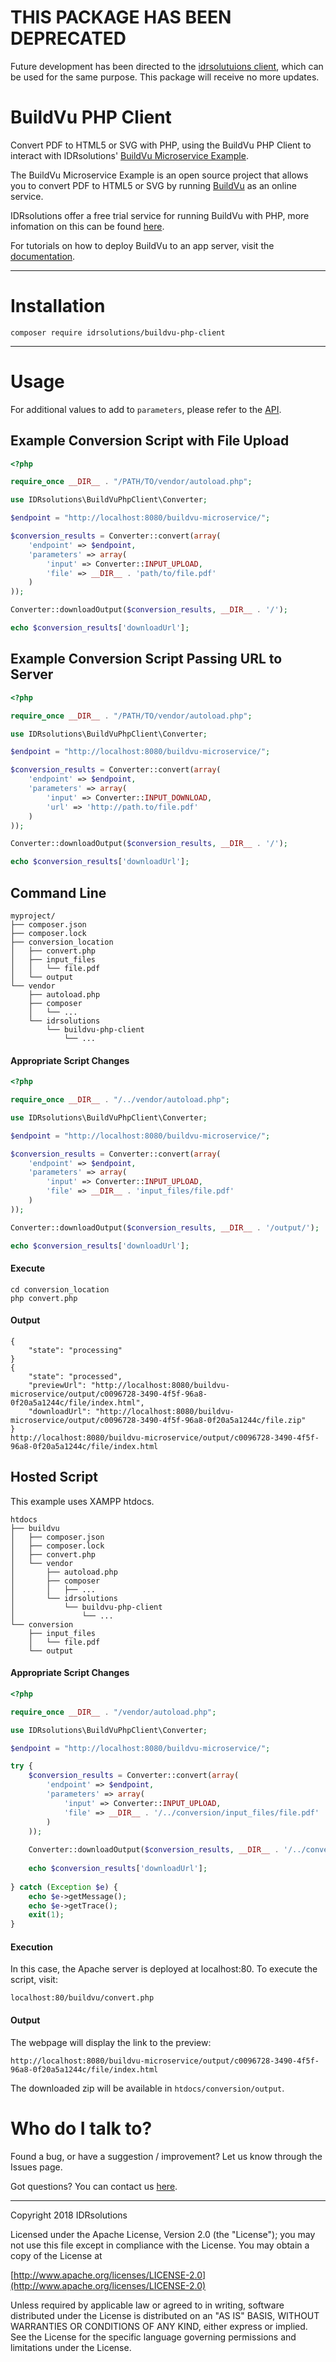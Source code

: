 # THIS PACKAGE HAS BEEN DEPRECATED #
Future development has been directed to the [idrsolutuions client](https://github.com/idrsolutions/idrsolutions-php-client), which can be used for the same purpose. This package will receive no more updates. 

# BuildVu PHP Client #

Convert PDF to HTML5 or SVG with PHP, using the BuildVu PHP Client to interact with IDRsolutions' [BuildVu Microservice Example](https://github.com/idrsolutions/buildvu-microservice-example).

The BuildVu Microservice Example is an open source project that allows you to convert PDF to HTML5 or SVG by running [BuildVu](https://www.idrsolutions.com/buildvu/) as an online service.

IDRsolutions offer a free trial service for running BuildVu with PHP, more infomation on this can be found [here](https://www.idrsolutions.com/buildvu/convert-pdf-in-php/).

For tutorials on how to deploy BuildVu to an app server, visit the [documentation](https://support.idrsolutions.com/hc/en-us/sections/360000444652-Deploy-BuildVu-to-an-app-server).

-----

# Installation #

```
composer require idrsolutions/buildvu-php-client
```

-----

# Usage #

For additional values to add to ```parameters```, please refer to the [API](https://github.com/idrsolutions/buildvu-microservice-example/blob/master/API.md).

## Example Conversion Script with File Upload ##
```php
<?php

require_once __DIR__ . "/PATH/TO/vendor/autoload.php";

use IDRsolutions\BuildVuPhpClient\Converter;

$endpoint = "http://localhost:8080/buildvu-microservice/";

$conversion_results = Converter::convert(array(
    'endpoint' => $endpoint,
    'parameters' => array(
        'input' => Converter::INPUT_UPLOAD,
        'file' => __DIR__ . 'path/to/file.pdf'
    )
));

Converter::downloadOutput($conversion_results, __DIR__ . '/');

echo $conversion_results['downloadUrl'];
```

## Example Conversion Script Passing URL to Server ##
```php
<?php

require_once __DIR__ . "/PATH/TO/vendor/autoload.php";

use IDRsolutions\BuildVuPhpClient\Converter;

$endpoint = "http://localhost:8080/buildvu-microservice/";

$conversion_results = Converter::convert(array(
    'endpoint' => $endpoint,
    'parameters' => array(
        'input' => Converter::INPUT_DOWNLOAD,
        'url' => 'http://path.to/file.pdf'
    )
));

Converter::downloadOutput($conversion_results, __DIR__ . '/');

echo $conversion_results['downloadUrl'];
```

## Command Line ##
```
myproject/
├── composer.json
├── composer.lock
├── conversion_location
│   ├── convert.php
│   ├── input_files
│   │   └── file.pdf
│   └── output
└── vendor
    ├── autoload.php
    ├── composer
    │   └── ...
    └── idrsolutions
        └── buildvu-php-client
            └── ...
```
#### Appropriate Script Changes ####
```php
<?php

require_once __DIR__ . "/../vendor/autoload.php";

use IDRsolutions\BuildVuPhpClient\Converter;

$endpoint = "http://localhost:8080/buildvu-microservice/";

$conversion_results = Converter::convert(array(
    'endpoint' => $endpoint,
    'parameters' => array(
        'input' => Converter::INPUT_UPLOAD,
        'file' => __DIR__ . 'input_files/file.pdf'
    )
));

Converter::downloadOutput($conversion_results, __DIR__ . '/output/');

echo $conversion_results['downloadUrl'];
```

#### Execute ####

```
cd conversion_location
php convert.php
```
#### Output ####

```
{
    "state": "processing"
}
{
    "state": "processed",
    "previewUrl": "http://localhost:8080/buildvu-microservice/output/c0096728-3490-4f5f-96a8-0f20a5a1244c/file/index.html",
    "downloadUrl": "http://localhost:8080/buildvu-microservice/output/c0096728-3490-4f5f-96a8-0f20a5a1244c/file.zip"
}
http://localhost:8080/buildvu-microservice/output/c0096728-3490-4f5f-96a8-0f20a5a1244c/file/index.html
```

## Hosted Script ##

This example uses XAMPP htdocs.

```
htdocs
├── buildvu
│   ├── composer.json
│   ├── composer.lock
│   ├── convert.php
│   └── vendor
│       ├── autoload.php
│       ├── composer
│       │   ├── ...
│       └── idrsolutions
│           └── buildvu-php-client
│               └── ...
└── conversion
    ├── input_files
    │   └── file.pdf
    └── output
```

#### Appropriate Script Changes ####
```php
<?php

require_once __DIR__ . "/vendor/autoload.php";

use IDRsolutions\BuildVuPhpClient\Converter;

$endpoint = "http://localhost:8080/buildvu-microservice/";

try {
    $conversion_results = Converter::convert(array(
        'endpoint' => $endpoint,
        'parameters' => array(
            'input' => Converter::INPUT_UPLOAD,
            'file' => __DIR__ . '/../conversion/input_files/file.pdf'
        )
    ));
    
    Converter::downloadOutput($conversion_results, __DIR__ . '/../conversion/output');
    
    echo $conversion_results['downloadUrl'];
    
} catch (Exception $e) {
    echo $e->getMessage();
    echo $e->getTrace();
    exit(1);
}
```

#### Execution ####

In this case, the Apache server is deployed at localhost:80. To execute the script, visit:

```localhost:80/buildvu/convert.php```

#### Output ####

The webpage will display the link to the preview:

```http://localhost:8080/buildvu-microservice/output/c0096728-3490-4f5f-96a8-0f20a5a1244c/file/index.html```

The downloaded zip will be available in ```htdocs/conversion/output```.

# Who do I talk to? #

Found a bug, or have a suggestion / improvement? Let us know through the Issues page.

Got questions? You can contact us [here](https://idrsolutions.zendesk.com/hc/en-us/requests/new).

-----

Copyright 2018 IDRsolutions

Licensed under the Apache License, Version 2.0 (the "License");
you may not use this file except in compliance with the License.
You may obtain a copy of the License at

[http://www.apache.org/licenses/LICENSE-2.0](http://www.apache.org/licenses/LICENSE-2.0)

Unless required by applicable law or agreed to in writing, software
distributed under the License is distributed on an "AS IS" BASIS,
WITHOUT WARRANTIES OR CONDITIONS OF ANY KIND, either express or implied.
See the License for the specific language governing permissions and
limitations under the License.
